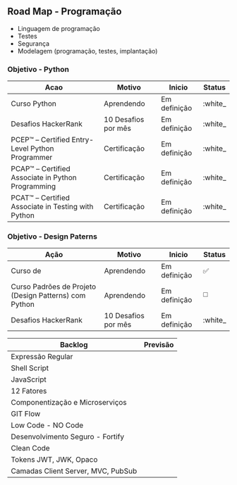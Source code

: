 ## Road Map - Programação

- Linguagem de programação
- Testes
- Segurança
- Modelagem (programação, testes, implantação)
  
###  Objetivo - Python 

| Acao   | Motivo | Inicio | Status |
| ------ | ------ | ------ | ------ |
| Curso Python | Aprendendo | Em definição | :white_ |
| Desafios HackerRank | 10 Desafios por mês | Em definição | :white_ |
| PCEP™ – Certified Entry-Level Python Programmer | Certificação | Em definição | :white_ |
| PCAP™ – Certified Associate in Python Programming | Certificação | Em definição | :white_ |
| PCAT™ – Certified Associate in Testing with Python | Certificação | Em definição | :white_ |


###  Objetivo - Design Paterns
  
| Ação | Motivo | Inicio | Status |
| ------ | ------ | ------ | ------ |
| Curso de | Aprendendo | Em definição | :white_check_mark: |
| Curso Padrões de Projeto (Design Patterns) com Python | Aprendendo | Em definição | ◻️ |
| Desafios HackerRank | 10 Desafios por mês | Em definição |:white_ |


| Backlog | Previsão
| --- | --- |
| Expressão Regular | |
| Shell Script | |
| JavaScript | |
| 12 Fatores | |
| Componentização e Microserviços | |
| GIT Flow | |
| Low Code - NO Code | |
| Desenvolvimento Seguro - Fortify | |
| Clean Code | |
| Tokens JWT, JWK, Opaco | |
| Camadas Client Server, MVC, PubSub | |
  
